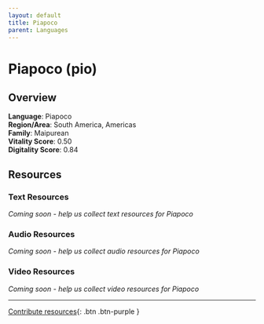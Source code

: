 ```yaml
---
layout: default
title: Piapoco
parent: Languages
---
```


# Piapoco (pio)

## Overview

**Language**: Piapoco  
**Region/Area**: South America, Americas  
**Family**: Maipurean  
**Vitality Score**: 0.50  
**Digitality Score**: 0.84  

## Resources

### Text Resources
*Coming soon - help us collect text resources for Piapoco*

### Audio Resources
*Coming soon - help us collect audio resources for Piapoco*

### Video Resources
*Coming soon - help us collect video resources for Piapoco*

---

[Contribute resources](https://fairtrain.github.io/){: .btn .btn-purple }

